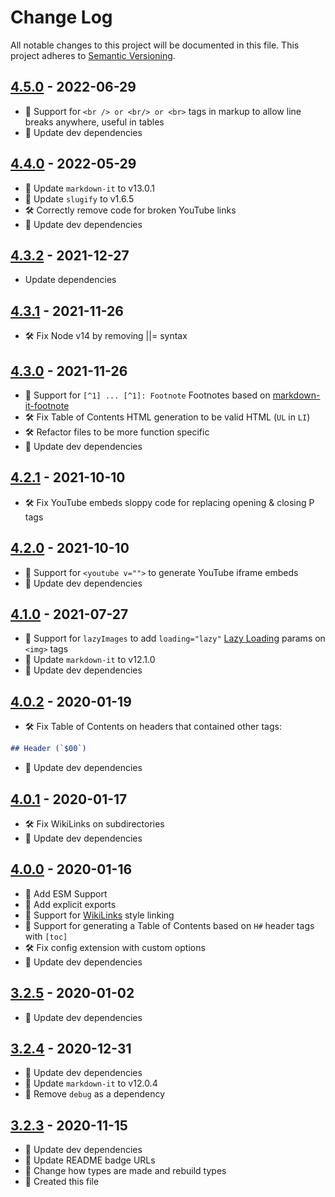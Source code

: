 # Change Log

All notable changes to this project will be documented in this file. This project adheres to [Semantic Versioning](http://semver.org/).

## [4.5.0](https://github.com/uttori/uttori-plugin-renderer-markdown-it/compare/v4.4.0...v4.5.0) - 2022-06-29

- 🧰 Support for `<br /> or <br/> or <br>` tags in markup to allow line breaks anywhere, useful in tables
- 🎁 Update dev dependencies

## [4.4.0](https://github.com/uttori/uttori-plugin-renderer-markdown-it/compare/v4.3.2...v4.4.0) - 2022-05-29

- 🎁 Update `markdown-it` to v13.0.1
- 🎁 Update `slugify` to v1.6.5
- 🛠 Correctly remove code for broken YouTube links
- 🎁 Update dev dependencies

## [4.3.2](https://github.com/uttori/uttori-plugin-renderer-markdown-it/compare/v4.3.1...v4.3.2) - 2021-12-27

- Update dependencies

## [4.3.1](https://github.com/uttori/uttori-plugin-renderer-markdown-it/compare/v4.3.0...v4.3.1) - 2021-11-26

- 🛠 Fix Node v14 by removing ||= syntax

## [4.3.0](https://github.com/uttori/uttori-plugin-renderer-markdown-it/compare/v4.2.1...v4.3.0) - 2021-11-26

- 🧰 Support for `[^1] ... [^1]: Footnote` Footnotes based on [markdown-it-footnote](https://github.com/markdown-it/markdown-it-footnote)
- 🛠 Fix Table of Contents HTML generation to be valid HTML (`UL` in `LI`)
- 🛠 Refactor files to be more function specific
- 🎁 Update dev dependencies

## [4.2.1](https://github.com/uttori/uttori-plugin-renderer-markdown-it/compare/v4.2.0...v4.2.1) - 2021-10-10

- 🛠 Fix YouTube embeds sloppy code for replacing opening & closing P tags

## [4.2.0](https://github.com/uttori/uttori-plugin-renderer-markdown-it/compare/v4.1.0...v4.2.0) - 2021-10-10

- 🧰 Support for `<youtube v="">` to generate YouTube iframe embeds
- 🎁 Update dev dependencies

## [4.1.0](https://github.com/uttori/uttori-plugin-renderer-markdown-it/compare/v4.0.2...v4.1.0) - 2021-07-27

- 🧰 Support for `lazyImages` to add `loading="lazy"` [Lazy Loading](https://developer.mozilla.org/en-US/docs/Web/Performance/Lazy_loading) params on `<img>` tags
- 🎁 Update `markdown-it` to v12.1.0
- 🎁 Update dev dependencies

## [4.0.2](https://github.com/uttori/uttori-plugin-renderer-markdown-it/compare/v4.0.0...v4.0.2) - 2020-01-19

- 🛠 Fix Table of Contents on headers that contained other tags:

```md
## Header (`$00`)
```

- 🎁 Update dev dependencies

## [4.0.1](https://github.com/uttori/uttori-plugin-renderer-markdown-it/compare/v4.0.0...v4.0.1) - 2020-01-17

- 🛠 Fix WikiLinks on subdirectories
- 🎁 Update dev dependencies

## [4.0.0](https://github.com/uttori/uttori-plugin-renderer-markdown-it/compare/v3.2.3...v4.0.0) - 2020-01-16

- 🧰 Add ESM Support
- 🧰 Add explicit exports
- 🧰 Support for [WikiLinks](https://en.wikipedia.org/wiki/Help:Link#Wikilinks_(internal_links)) style linking
- 🧰 Support for generating a Table of Contents based on `H#` header tags with `[toc]`
- 🛠 Fix config extension with custom options
- 🎁 Update dev dependencies

## [3.2.5](https://github.com/uttori/uttori-plugin-renderer-markdown-it/compare/v3.2.3...v3.2.4) - 2020-01-02

- 🎁 Update dev dependencies

## [3.2.4](https://github.com/uttori/uttori-plugin-renderer-markdown-it/compare/v3.2.2...v3.2.3) - 2020-12-31

- 🎁 Update dev dependencies
- 🎁 Update `markdown-it` to v12.0.4
- 🧰 Remove `debug` as a dependency

## [3.2.3](https://github.com/uttori/uttori-plugin-renderer-markdown-it/compare/v3.2.2...v3.2.3) - 2020-11-15

- 🎁 Update dev dependencies
- 🎁 Update README badge URLs
- 🧰 Change how types are made and rebuild types
- 🧰 Created this file
